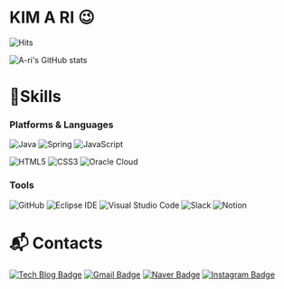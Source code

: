 # KIM A RI 😉

![Hits](https://hits.seeyoufarm.com/api/count/incr/badge.svg?url=https%3A%2F%2Fgithub.com%2Fdkf7304&count_bg=%23FFDAC7&title_bg=%23FFADAD&icon=&icon_color=%23E7E7E7&title=hits&edge_flat=false)

![A-ri's GitHub stats](https://github-readme-stats.vercel.app/api?username=dkf7304&show_icons=true&theme=radical)

# 💪Skills
### Platforms & Languages
![Java](https://img.shields.io/badge/Java-007396.svg?&style=for-the-badge&logo=Java&logoColor=white)
![Spring](https://img.shields.io/badge/Spring-6DB33F.svg?&style=for-the-badge&logo=Spring&logoColor=white)
![JavaScript](https://img.shields.io/badge/JavaScript-F7DF1E.svg?&style=for-the-badge&logo=JavaScript&logoColor=white)

![HTML5](https://img.shields.io/badge/HTML5-E34F26.svg?&style=for-the-badge&logo=HTML5&logoColor=white)
![CSS3](https://img.shields.io/badge/CSS3-1572B6.svg?&style=for-the-badge&logo=CSS3&logoColor=white)
![Oracle Cloud](https://img.shields.io/badge/OracleCloud-F80000.svg?&style=for-the-badge&logo=Oracle&logoColor=white)

### Tools
![GitHub](https://img.shields.io/badge/GitHub-181717.svg?&style=for-the-badge&logo=GitHub&logoColor=white)
![Eclipse IDE](https://img.shields.io/badge/Eclipse%20IDE-2C2255.svg?&style=for-the-badge&logo=Eclipse%20IDE&logoColor=white)
![Visual Studio Code](https://img.shields.io/badge/Visual%20Studio%20Code-007ACC.svg?&style=for-the-badge&logo=Visual%20Studio%20Code&logoColor=white)
![Slack](https://img.shields.io/badge/Slack-4A154B.svg?&style=for-the-badge&logo=Slack&logoColor=white)
![Notion](https://img.shields.io/badge/Notion-000000.svg?&style=for-the-badge&logo=Notion&logoColor=white)
 
# :mailbox_with_mail: Contacts
[![Tech Blog Badge](http://img.shields.io/badge/-Tech%20blog-black?style=flat-square&logo=github&link=)](https://.tistory.com/)
[![Gmail Badge](https://img.shields.io/badge/Gmail-d14836?style=flat-square&logo=Gmail&logoColor=white&link=mailto:dkf7304@gmail.com)](mailto:dkf7304@gmail.com)
[![Naver Badge](https://img.shields.io/badge/Naver-03C75A?style=flat-square&logo=Naver&logoColor=white&link=mailto:dkf7304@naver.com)](mailto:dkf7304@naver.com)
[![Instagram Badge](https://img.shields.io/badge/Instagram-E4405F?style=flat-square&logo=Instagram&logoColor=white&link=mailto:www.instagram.com/__r__ii)](mailto:www.instagram.com/__r__ii)
